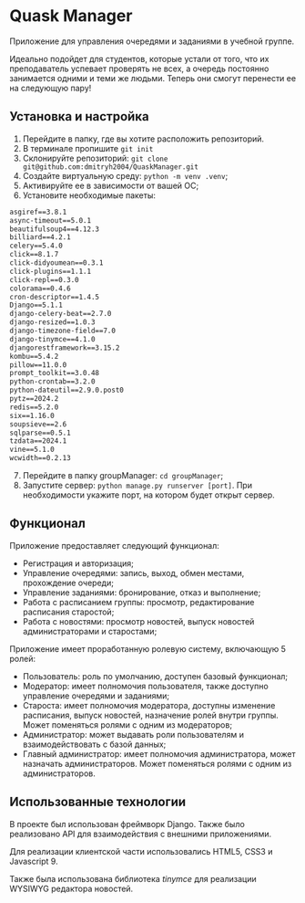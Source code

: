 # Quask Manager

Приложение для управления очередями и заданиями в учебной группе.

Идеально подойдет для студентов, которые устали от того, что их преподаватель успевает проверять не всех, а очередь постоянно занимается одними и теми же людьми. Теперь они смогут перенести ее на следующую пару!

## Установка и настройка

1. Перейдите в папку, где вы хотите расположить репозиторий.
2. В терминале пропишите ```git init```
1. Склонируйте репозиторий: ```git clone git@github.com:dmitryh2004/QuaskManager.git```
1. Создайте виртуальную среду: ```python -m venv .venv```;
2. Активируйте ее в зависимости от вашей ОС;
2. Установите необходимые пакеты:
```amqp==5.3.1
asgiref==3.8.1
async-timeout==5.0.1
beautifulsoup4==4.12.3
billiard==4.2.1
celery==5.4.0
click==8.1.7
click-didyoumean==0.3.1
click-plugins==1.1.1
click-repl==0.3.0
colorama==0.4.6
cron-descriptor==1.4.5
Django==5.1.1
django-celery-beat==2.7.0
django-resized==1.0.3
django-timezone-field==7.0
django-tinymce==4.1.0
djangorestframework==3.15.2
kombu==5.4.2
pillow==11.0.0
prompt_toolkit==3.0.48
python-crontab==3.2.0
python-dateutil==2.9.0.post0
pytz==2024.2
redis==5.2.0
six==1.16.0
soupsieve==2.6
sqlparse==0.5.1
tzdata==2024.1
vine==5.1.0
wcwidth==0.2.13
```
7. Перейдите в папку groupManager: ```cd groupManager```;
8. Запустите сервер: ```python manage.py runserver [port]```. При необходимости укажите порт, на котором будет открыт сервер.

## Функционал

Приложение предоставляет следующий функционал:

- Регистрация и авторизация;
- Управление очередями: запись, выход, обмен местами, прохождение очереди;
- Управление заданиями: бронирование, отказ и выполнение;
- Работа с расписанием группы: просмотр, редактирование расписания старостой;
- Работа с новостями: просмотр новостей, выпуск новостей администраторами и старостами;

Приложение имеет проработанную ролевую систему, включающую 5 ролей:

- Пользователь: роль по умолчанию, доступен базовый функционал;
- Модератор: имеет полномочия пользователя, также доступно управление очередями и заданиями;
- Староста: имеет полномочия модератора, доступны изменение расписания, выпуск новостей, назначение ролей внутри группы. Может поменяться ролями с одним из модераторов;
- Администратор: может выдавать роли пользователям и взаимодействовать с базой данных;
- Главный администратор: имеет полномочия администратора, может назначать администраторов. Может поменяться ролями с одним из администраторов.

## Использованные технологии

В проекте был использован фреймворк Django. Также было реализовано API для взаимодействия с внешними приложениями.

Для реализации клиентской части использовались HTML5, CSS3 и Javascript 9.

Также была использована библиотека *tinymce* для реализации WYSIWYG редактора новостей.
